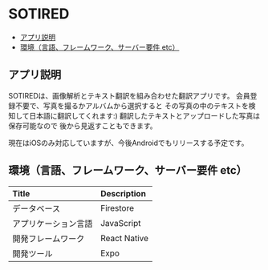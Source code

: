 # SOTIRED

-   [アプリ説明](#explanation)
-   [環境（言語、フレームワーク、サーバー要件 etc）](#dependency)

## <a id="explanation"> アプリ説明 </a>

SOTIREDは、画像解析とテキスト翻訳を組み合わせた翻訳アプリです。
会員登録不要で、写真を撮るかアルバムから選択すると
その写真の中のテキストを検知して日本語に翻訳してくれます:)
翻訳したテキストとアップロードした写真は保存可能なので
後から見返すこともできます。

現在はiOSのみ対応していますが、今後Androidでもリリースする予定です。

## <a id="dependency"> 環境（言語、フレームワーク、サーバー要件 etc） </a>

| Title      | Description |
| :--------- | :---------- |
| データベース     | Firestore |
| アプリケーション言語 | JavaScript |
| 開発フレームワーク  | React Native |
| 開発ツール  | Expo |

